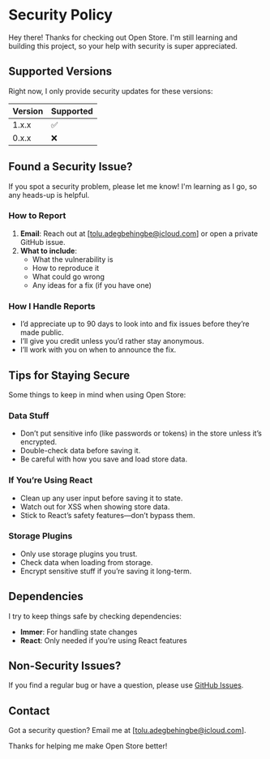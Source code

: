 # Security Policy

Hey there! Thanks for checking out Open Store. I'm still learning and building this project, so your help with security is super appreciated.

## Supported Versions

Right now, I only provide security updates for these versions:

| Version | Supported |
| ------- | --------- |
| 1.x.x   | ✅        |
| 0.x.x   | ❌        |

## Found a Security Issue?

If you spot a security problem, please let me know! I'm learning as I go, so any heads-up is helpful.

### How to Report

1. **Email**: Reach out at [tolu.adegbehingbe@icloud.com] or open a private GitHub issue.
2. **What to include**:
   - What the vulnerability is
   - How to reproduce it
   - What could go wrong
   - Any ideas for a fix (if you have one)

### How I Handle Reports

- I’d appreciate up to 90 days to look into and fix issues before they’re made public.
- I’ll give you credit unless you’d rather stay anonymous.
- I’ll work with you on when to announce the fix.

## Tips for Staying Secure

Some things to keep in mind when using Open Store:

### Data Stuff

- Don’t put sensitive info (like passwords or tokens) in the store unless it’s encrypted.
- Double-check data before saving it.
- Be careful with how you save and load store data.

### If You’re Using React

- Clean up any user input before saving it to state.
- Watch out for XSS when showing store data.
- Stick to React’s safety features—don’t bypass them.

### Storage Plugins

- Only use storage plugins you trust.
- Check data when loading from storage.
- Encrypt sensitive stuff if you’re saving it long-term.

## Dependencies

I try to keep things safe by checking dependencies:

- **Immer**: For handling state changes
- **React**: Only needed if you’re using React features

## Non-Security Issues?

If you find a regular bug or have a question, please use [GitHub Issues](https://github.com/toluLikesToCode/universal-store/issues).

## Contact

Got a security question? Email me at [tolu.adegbehingbe@icloud.com].

Thanks for helping me make Open Store better!
